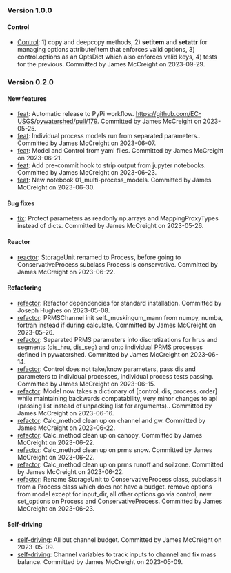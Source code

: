 ### Version 1.0.0

#### Control

* [Control](https://github.com/EC-USGS/pywatershed/commit/59685feadc1ffc4adefb39f8da061b9dcb2db65f): 1) copy and deepcopy methods, 2)  __setitem__ and __setattr__ for managing options attribute/item that enforces valid options, 3) control.options as an OptsDict which also enforces valid keys, 4) tests for the previous. Committed by James McCreight on 2023-09-29.

### Version 0.2.0

#### New features

* [feat](https://github.com/EC-USGS/pywatershed/commit/bf763b7ab21f9f0641155e111e1c081d5606f3c3): Automatic release to PyPi workflow. https://github.com/EC-USGS/pywatershed/pull/179. Committed by James McCreight on 2023-05-25.
* [feat](https://github.com/EC-USGS/pywatershed/commit/3b085e29db2ca8901a355187991e9d6df8084955): Individual process models run from separated parameters.. Committed by James McCreight on 2023-06-07.
* [feat](https://github.com/EC-USGS/pywatershed/commit/916ff976167ffb99dd1e7a45f2df8033b6233611): Model and Control from yaml files. Committed by James McCreight on 2023-06-21.
* [feat](https://github.com/EC-USGS/pywatershed/commit/998efbaf84320dda0f545bac3e8931ff211c5dee): Add pre-commit hook to strip output from jupyter notebooks. Committed by James McCreight on 2023-06-23.
* [feat](https://github.com/EC-USGS/pywatershed/commit/f53a5a96e934e6121bded7fe4a8bf452cd9e63d0): New notebook 01_multi-process_models. Committed by James McCreight on 2023-06-30.

#### Bug fixes

* [fix](https://github.com/EC-USGS/pywatershed/commit/9c92dabb9aeca2c0281bd9c6e3ac2742ff3e1526): Protect parameters as readonly np.arrays and MappingProxyTypes instead of dicts. Committed by James McCreight on 2023-05-26.

#### Reactor

* [reactor](https://github.com/EC-USGS/pywatershed/commit/c42808eb8f6e234f3999eb4fd0b777e77d008b2a): StorageUnit renamed to Process, before going to ConservativeProcess subclass Process is conservative. Committed by James McCreight on 2023-06-22.

#### Refactoring

* [refactor](https://github.com/EC-USGS/pywatershed/commit/c82b98a528b33b6e81cf29a8234b6bf13c612e85): Refactor dependencies for standard installation. Committed by Joseph Hughes on 2023-05-08.
* [refactor](https://github.com/EC-USGS/pywatershed/commit/e01099277e8e42bd8a5b900eca3ad9170debf910): PRMSChannel init self._muskingum_mann from numpy, numba, fortran instead if during calculate. Committed by James McCreight on 2023-05-26.
* [refactor](https://github.com/EC-USGS/pywatershed/commit/c5a0ce10f3bf487d7cd508d7daac9494d92102ce): Separated PRMS parameters into discretizations for hrus and segments (dis_hru, dis_seg) and onto individual PRMS processes defined in pywatershed. Committed by James McCreight on 2023-06-14.
* [refactor](https://github.com/EC-USGS/pywatershed/commit/6be7331a8ec40835d7f0a4061c4b9cf5285b5e68): Control does not take/know parameters, pass dis and parameters to individual processes, individual process tests passing. Committed by James McCreight on 2023-06-15.
* [refactor](https://github.com/EC-USGS/pywatershed/commit/afbe91c296f3f78e211e7fa75e2c2dc81fd5375d): Model now takes a dictionary of [control, dis, process, order] while maintaining backwards compatability, very minor changes to api (passing list instead of unpacking list for arguments).. Committed by James McCreight on 2023-06-16.
* [refactor](https://github.com/EC-USGS/pywatershed/commit/cc44610c2d1c665336fe33074e4bd8d0908c2c0c): Calc_method clean up on channel and gw. Committed by James McCreight on 2023-06-22.
* [refactor](https://github.com/EC-USGS/pywatershed/commit/ff872fabfd406ddcf96653e7434034402c9e00ba): Calc_method clean up on canopy. Committed by James McCreight on 2023-06-22.
* [refactor](https://github.com/EC-USGS/pywatershed/commit/7310f2c7e8194bcfd5465f985dd411cebdd5b7f1): Calc_method clean up on prms snow. Committed by James McCreight on 2023-06-22.
* [refactor](https://github.com/EC-USGS/pywatershed/commit/cedd1e72f9a464e758e98698a514ea874dc63d15): Calc_method clean up on prms runoff and soilzone. Committed by James McCreight on 2023-06-22.
* [refactor](https://github.com/EC-USGS/pywatershed/commit/a78c75ab8fec90501dcb3a1d30fa63df48a23f63): Rename StorageUnit to ConservativeProcess class, subclass it from a Process class which does not have a budget. remove options from model except for input_dir, all other options go via control, new set_options on Process and ConservativeProcess. Committed by James McCreight on 2023-06-23.

#### Self-driving

* [self-driving](https://github.com/EC-USGS/pywatershed/commit/9848b905c85bdba11fc41f54f3e93ab3e65da01e): All but channel budget. Committed by James McCreight on 2023-05-09.
* [self-driving](https://github.com/EC-USGS/pywatershed/commit/33cdd89375640960ad7cd69796ddda16061b40fb): Channel variables to track inputs to channel and fix mass balance. Committed by James McCreight on 2023-05-09.


